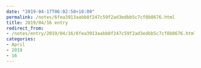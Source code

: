 ```yaml
---
date: "2019-04-17T06:02:50+10:00"
permalink: /notes/6fea3913aabb8f247c59f2ad3edbb5c7cf8b8676.html
title: 2019/04/16 entry
redirect_from:
- /notes/entry/2019/04/16/6fea3913aabb8f247c59f2ad3edbb5c7cf8b8676.html
categories:
- April
- 2019
- 16
---
```

